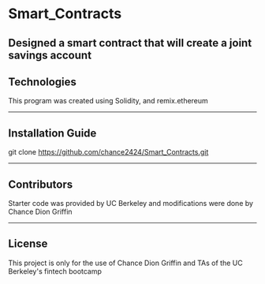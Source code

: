 # Smart_Contracts

Designed a smart contract that will create a joint savings account
---

## Technologies

This program was created using Solidity, and remix.ethereum

---

## Installation Guide

git clone https://github.com/chance2424/Smart_Contracts.git

---

## Contributors

Starter code was provided by UC Berkeley and modifications were done by Chance Dion Griffin

---

## License

This project is only for the use of Chance Dion Griffin and TAs of the UC Berkeley's fintech bootcamp
